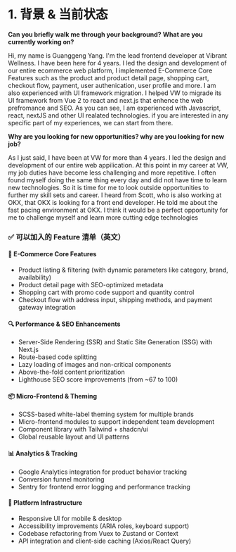# 1. 背景 & 当前状态

**Can you briefly walk me through your background?**
**What are you currently working on?**

Hi, my name is Guanggeng Yang. I'm the lead frontend developer at Vibrant Wellness. I have been here for 4 years. I led the design and development of our entire ecommerce web platform, I implemented E-Commerce Core Features such as the product and product detail page, shopping cart, checkout flow, payment, user authenication, user profile and more. I am also experienced with UI framework migration. I helped VW to migrade its UI framework from Vue 2 to react and next.js that enhence the web prefromance and SEO. As you can see, I am experienced with Javascript, react, nextJS and other UI realated technologies. if you are interested in any specific part of my experiences, we can start from there.

**Why are you looking for new opportunities? why are you looking for new job?**

As I just said, I have been at VW for more than 4 years. I led the design and development of our entire web appilication. At this point in my career at VW, my job duties have become less challenging and more repetitive. I often found myself doing the same thing every day and did not have time to learn new technologies. So it is time for me to look outside opportunities to further my skill sets and career. I heard from Scott, who is also working at OKX, that OKX is looking for a front end developer. He told me about the fast pacing environment at OKX. I think it would be a perfect opportunity for me to challenge myself and learn more cutting edge technologies

### ✅ **可以加入的 Feature 清单（英文）**

#### 🛒 E-Commerce Core Features

* Product listing & filtering (with dynamic parameters like category, brand, availability)
* Product detail page with SEO-optimized metadata
* Shopping cart with promo code support and quantity control
* Checkout flow with address input, shipping methods, and payment gateway integration

#### 🔍 Performance & SEO Enhancements

* Server-Side Rendering (SSR) and Static Site Generation (SSG) with Next.js
* Route-based code splitting
* Lazy loading of images and non-critical components
* Above-the-fold content prioritization
* Lighthouse SEO score improvements (from ~67 to 100)

#### 📦 Micro-Frontend & Theming

* SCSS-based white-label theming system for multiple brands
* Micro-frontend modules to support independent team development
* Component library with Tailwind + shadcn/ui
* Global reusable layout and UI patterns

#### 📊 Analytics & Tracking

* Google Analytics integration for product behavior tracking
* Conversion funnel monitoring
* Sentry for frontend error logging and performance tracking

#### 🧩 Platform Infrastructure

* Responsive UI for mobile & desktop
* Accessibility improvements (ARIA roles, keyboard support)
* Codebase refactoring from Vuex to Zustand or Context
* API integration and client-side caching (Axios/React Query)
